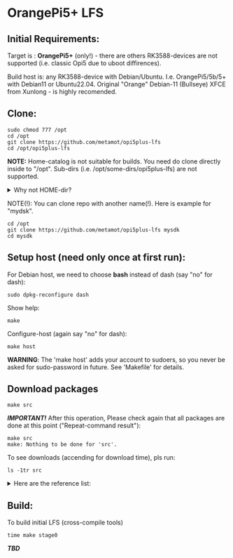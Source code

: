 # OrangePi5+ LFS

## Initial Requirements:

Target is : **OrangePi5+** (only!) - there are others RK3588-devices are not supported (i.e. classic Opi5 due to uboot diffirences).

Build host is: any RK3588-device with Debian/Ubuntu. I.e. OrangePi5/5b/5+ with Debian11 or Ubuntu22.04. Original "Orange" Debian-11 (Bullseye) XFCE from Xunlong - is highly recomended.

## Clone:

    sudo chmod 777 /opt
    cd /opt
    git clone https://github.com/metamot/opi5plus-lfs
    cd /opt/opi5plus-lfs

**NOTE:** Home-catalog is not suitable for builds. You need do clone directly inside to "/opt". Sub-dirs (i.e. /opt/some-dirs/opi5plus-lfs) are not supported.

<details>
  <summary>Why not HOME-dir?</summary>
    You can rename "/opt/opiplus-lfs" for example, to as "/opt/mysdk" or somthihg else. 
    You can clone to different dir in the /opt,  as is "git clone https://github.com/metamot/opi5plus-lfs my-new-sdk" or somethimg else. 
    You can use different name.
    But you cant(!) create something in "deep more" below this.
    No more as "/opt/SubDir/MySdk" - stringly is not available, there is only "/opt/MySdk" is avialable.
    The problem is - You can watch "tmp"-dir to show what is the package is builds now.
    You can see "watch /opt/mysdk/tmp" it is WHAT NOW PACKAGE IS IN BUILD. To see the progress.
    So, There are two builds are exist. Stage-1 (host tools-builds) AND Stage-2 (the new sytem under chroot).
    The chroot-system has no avialable to see anything far that '/' (The root). 
</details>

NOTE(!): You can clone repo with another name(!). Here is example for "mydsk".

    cd /opt
    git clone https://github.com/metamot/opi5plus-lfs mysdk
    cd mysdk

## Setup host (need only once at first run):

For Debian host, we need to choose **bash** instead of dash (say "no" for dash):

    sudo dpkg-reconfigure dash

Show help:

    make

Configure-host (again say "no" for dash):

    make host

**WARNING**: The 'make host' adds your account to sudoers, so you never be asked for sudo-password in future. See 'Makefile' for details.

## Download packages

    make src

***IMPORTANT!*** After this operation, Please check again that all packages are done at this point ("Repeat-command result"):

    make src
    make: Nothing to be done for 'src'.

To see downloads (accending for download time), pls run:

    ls -1tr src

<details>
  <summary>Here are the reference list:</summary>
bash-5.0-upstream_fixes-1.patch
bzip2-1.0.8-install_docs-1.patch
coreutils-8.32-i18n-1.patch
glibc-2.32-fhs-1.patch
kbd-2.3.0-backspace-1.patch
libarchive-3.4.3-testsuite_fix-1.patch
unzip-6.0-consolidated_fixes-1.patch
cyrus-sasl-2.1.27-doc_fixes-1.patch
net-tools-CVS_20101030-remove_dups-1.patch
openldap-2.4.51-consolidated-2.patch
acl-2.2.53.tar.gz
attr-2.4.48.tar.gz
autoconf-2.69.tar.xz
automake-1.16.2.tar.xz
bash-5.0.tar.gz
bc-3.1.5.tar.xz
binutils-2.35.tar.xz
bison-3.7.1.tar.xz
bzip2-1.0.8.tar.gz
check-0.15.2.tar.gz
cmake-3.18.1.tar.gz
convmv-2.05.tar.gz
coreutils-8.32.tar.xz
cpio-2.13.tar.bz2
db-5.3.28.tar.gz
dbus-1.12.20.tar.gz
dejagnu-1.6.2.tar.gz
diffutils-3.7.tar.xz
dosfstools-4.1.tar.xz
dtc-1.7.0.tar.gz
e2fsprogs-1.45.6.tar.gz
elfutils-0.180.tar.bz2
expat-2.6.2.tar.xz
expect5.45.4.tar.gz
file-5.39.tar.gz
findutils-4.7.0.tar.xz
flex-2.6.4.tar.gz
gawk-5.1.0.tar.xz
gcc-10.2.0.tar.xz
gdbm-1.18.1.tar.gz
gettext-0.21.tar.xz
glibc-2.32.tar.xz
gmp-6.2.0.tar.xz
gperf-3.1.tar.gz
grep-3.4.tar.xz
groff-1.22.4.tar.gz
gzip-1.10.tar.xz
iana-etc-20200821.tar.gz
inetutils-1.9.4.tar.xz
intltool-0.51.0.tar.gz
iproute2-5.8.0.tar.xz
iptables-1.8.5.tar.bz2
isl-0.23.tar.xz
kbd-2.3.0.tar.xz
kmod-27.tar.xz
less-551.tar.gz
libarchive-3.4.3.tar.xz
libcap-2.42.tar.xz
libcbor-0.7.0.zip
libedit-20240517-3.1.tar.gz
libedit_bullsyey_3.1-20191231.orig.tar.gz
libffi-3.3.tar.gz
libidn2-2.3.0.tar.gz
libmd-1.0.3.tar.xz
libmnl-1.0.4.tar.bz2
libpipeline-1.5.3.tar.gz
libtasn1-4.16.0.tar.gz
libtool-2.4.6.tar.xz
libunistring-0.9.10.tar.xz
libusb-1.0.23.tar.bz2
libuv-v1.38.1.tar.gz
m4-1.4.18.tar.xz
make-4.3.tar.gz
make-ca-1.7.tar.xz
man-db-2.9.3.tar.xz
man-pages-5.08.tar.xz
meson-0.55.0.tar.gz
microcom-2023.09.0.tar.gz
mpc-1.1.0.tar.gz
mpfr-4.1.0.tar.xz
nano-5.2.tar.xz
ncurses-6.2.tar.gz
net-tools-CVS_20101030.tar.gz
nftables-1.0.9.tar.xz
ninja-1.10.0.tar.gz
nghttp2-1.41.0.tar.xz
openssl-1.1.1g.tar.gz
openldap-2.4.51.tgz
openssh-8.3p1.tar.gz
parted-3.3.tar.xz
patch-2.7.6.tar.xz
pcre-8.44.tar.gz
perl-5.32.0.tar.xz
pkg-config-0.29.2.tar.gz
popt-1.18.tar.gz
procps-ng-3.3.16.tar.xz
psmisc-23.4.tar.xz
pyelftools-0.30.zip
Python-3.8.5.tar.xz
python-3.8.5-docs-html.tar.bz2
Python-2.7.18.tar.xz
re2c-3.1.tar.gz
readline-8.0.tar.gz
rsync-3.2.3.tar.gz
cyrus-sasl-2.1.27.tar.gz
sed-4.8.tar.xz
shadow-4.8.1.tar.xz
sharutils-4.15.2.tar.xz
swig-4.0.2.tar.gz
systemd-246.tar.gz
tar-1.32.tar.xz
tcl8.6.10-src.tar.gz
tcl8.6.10-html.tar.gz
texinfo-6.7.tar.xz
tzdata2020a.tar.gz
unzip60.tar.gz
usbutils-012.tar.xz
util-linux-2.36.tar.xz
wget-1.20.3.tar.gz
which-2.21.tar.gz
XML-Parser-2.46.tar.gz
xz-5.2.5.tar.xz
zlib-1.3.1.tar.xz
zip30.tar.gz
zstd-1.4.5.tar.gz
config.guess
config.sub
orangepi5-rkbin-only_rk3588.cpio.zst
rockchip-rk35-atf.src.cpio.zst
uboot-v2024.04.src.cpio.zst
orangepi5-uboot.src.cpio.zst
rkdeveloptool.src.cpio.zst
orangepi5-linux510.src.cpio.zst
can-utils-v2020.12.0.src.cpio.zst
usb.ids.cpio.zst
</details>

## Build:

To build initial LFS (cross-compile tools)

    time make stage0

***TBD***
